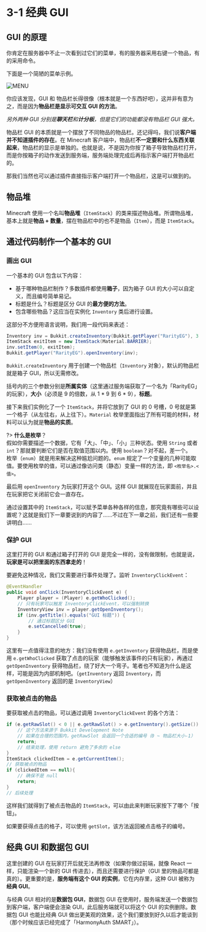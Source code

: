 # 3-1 经典 GUI

## GUI 的原理

你肯定在服务器中不止一次看到过它们的菜单，有的服务器采用右键一个物品，有的采用命令。

下面是一个简陋的菜单示例。

![MENU](https://www.picbed.cn/images/2021/02/06/image6d13935ac16cfabd.png)

你应该发现，GUI 和 物品栏长得很像（根本就是一个东西好吧），这并非有意为之，而是因为**物品栏是显示可交互 GUI 的方法**。

*另外两种 GUI 分别是**聊天栏**和**计分板**，但是它们的功能都没有物品栏 GUI 强大。*

物品栏 GUI 的本质就是一个摆放了不同物品的物品栏。还记得吗，我们说**客户端并不知道插件的存在**。在 Minecraft 客户端中，物品栏**不一定要和什么东西关联起来**，物品栏的显示是单独的。也就是说，不是因为你按了箱子导致物品栏打开，而是你按箱子的动作发送到服务端，服务端处理完成后再指示客户端打开物品栏的。

那我们当然也可以通过插件直接指示客户端打开一个物品栏，这是可以做到的。

## 物品堆

Minecraft 使用一个名叫**物品堆**（`ItemStack`）的类来描述物品堆。所谓物品堆，基本上就是**物品 + 数量**，摆在物品栏中的也不是物品（`Item`），而是 `ItemStack`。

## 通过代码制作一个基本的 GUI

### 画出 GUI

一个基本的 GUI 包含以下内容：

- 基于哪种物品栏制作？多数插件都使用**箱子**，因为箱子 GUI 的大小可以自定义，而且编号简单易记。
- 标题是什么？标题是区分 GUI 的**最方便的方法**。
- 包含哪些物品？这应当在实例化 `Inventory` 类后进行设置。

这部分不方便用语言说明，我们用一段代码来表述：

```java
Inventory inv = Bukkit.createInventory(Bukkit.getPlayer("RarityEG"), 3 * 9, "GUI 标题");
ItemStack exitItem = new ItemStack(Material.BARRIER);
inv.setItem(0, exitItem);
Bukkit.getPlayer("RarityEG").openInventory(inv);
```

`Bukkit.createInventory` 用于创建一个物品栏（`Inventory` 对象），默认的物品栏就是箱子 GUI，所以无需修改。

括号内的三个参数分别是**所属实体**（这里通过服务端获取了一个名为「RarityEG」的玩家），**大小**（必须是 9 的倍数，从 1 * 9 到 6 * 9），**标题**。

接下来我们实例化了一个 `ItemStack`，并将它放到了 GUI 的 0 号槽，0 号就是第一个格子（从左往右，从上往下）。`Material` 枚举里面指出了所有可能的材料，材料可以认为就是**物品的实质**。

?> **什么是枚举**？<br/>假如你需要描述一个数据，它有「大」、「中」、「小」三种状态。使用 `String` 或者 `int`？那就要判断它们是否在取值范围以内。使用 `boolean`？对不起，差一个。<br/>枚举（`enum`）就是用来解决这种尴尬问题的。`enum` 规定了一个变量的几种可能取值。要使用枚举的值，可以通过像访问类（静态）变量一样的方法，即 `<枚举名>.<值>`。

最后用 `openInventory` 为玩家打开这个 GUI。这样 GUI 就展现在玩家面前，并且在玩家把它关闭前它会一直存在。

通过设置其中的 `ItemStack`，可以赋予菜单各种各样的信息，那究竟有哪些可以设置呢？这就是我们下一章要说到的内容了……不过在下一章之前，我们还有一些要讲明白……

### 保护 GUI

这里打开的 GUI 和通过箱子打开的 GUI 是完全一样的，没有做限制，也就是说，**玩家是可以把里面的东西拿走的**！

要避免这种情况，我们又需要进行事件处理了。监听 `InventoryClickEvent`：

```java
@EventHandler
public void onClick(InventoryClickEvent e) {
    Player player = (Player) e.getWhoClicked();
    // 只有玩家可以触发 InventoryClickEvent，可以强制转换
    InventoryView inv = player.getOpenInventory();
    if (inv.getTitle().equals("GUI 标题")) {
        // 通过标题区分 GUI
        e.setCancelled(true);
    }
}
```

这里有一点值得注意的地方：我们没有使用 `e.getInventory` 获得物品栏，而是使用 `e.getWhoClicked` 获取了点击的玩家（能够触发该事件的只有玩家），再通过 `getOpenInventory` 获得物品栏，绕了好大一个弯子。笔者也不知道为什么是这样，可能是因为内部机制吧。（`getInventory` 返回 `Inventory`，而 `getOpenInventory` 返回的是 `InventoryView`）

### 获取被点击的物品

要获取被点击的物品，可以通过调用 `InventoryClickEvent` 的各个方法：

```java
if (e.getRawSlot() < 0 || e.getRawSlot() > e.getInventory().getSize()) {
    // 这个方法来源于 Bukkit Development Note
    // 如果在合理的范围内，getRawSlot 会返回一个合适的编号（0 ~ 物品栏大小-1）
    return;
    // 结束处理，使用 return 避免了多余的 else
}
ItemStack clickedItem = e.getCurrentItem();
// 获取被点的物品
if (clickedItem == null){
    // 确保不是 null
    return;
}
// 后续处理
```

这样我们就得到了被点击物品的 `ItemStack`，可以由此来判断玩家按下了哪个「按钮」。

如果要获得点击的格子，可以使用 `getSlot`，该方法返回被点击格子的编号。

## 经典 GUI 和数据包 GUI

这里创建的 GUI 在玩家打开后就无法再修改（如果你做过前端，就像 React 一样，只能渲染一个新的 GUI 传进去），而且还需要进行保护（GUI 里的物品可都是真的）。更重要的是，**服务端有这个 GUI 的实例**，它在内存里，这种 GUI 被称为**经典 GUI**。

与经典 GUI 相对的是**数据包 GUI**，数据包 GUI 在使用时，服务端发送一个数据包到客户端，客户端便会渲染 GUI，此后服务端就可以将这个 GUI 的实例删除。数据包 GUI 也能比经典 GUI 做出更美观的效果，这个我们要放到好久以后才能谈到（那个时候应该已经完成了「HarmonyAuth SMART」）。